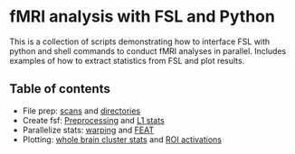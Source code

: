 # fMRI analysis with FSL and Python

This is a collection of scripts demonstrating how to interface FSL with python and shell commands to conduct fMRI analyses in parallel. Includes examples of how to extract statistics from FSL and plot results.

## Table of contents
* File prep: [scans](#step0_prepare_scans) and [directories](#copy_reg_dir_to_stat_dir.ipynb)
* Create fsf: [Preprocessing](#step3_create_prepro_fsf.ipynb) and [L1 stats](#step4_create_L1stats_fsf.ipynb)
* Parallelize stats: [warping](#run_invwarp_in_parallel.ipynb) and [FEAT](#Run_feat_parallelized_or_sequentially.ipynb)
* Plotting: [whole brain cluster stats](#output_whole_brain_cluster_table.ipynb) and [ROI activations](#Plot_avg_ROI_activations)
